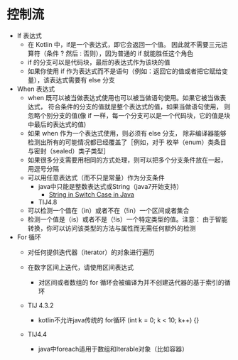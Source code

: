 # 控制流

+ If 表达式
  + 在 Kotlin 中，if是一个表达式，即它会返回一个值。 因此就不需要三元运算符（条件 ? 然后 : 否则），因为普通的 if 就能胜任这个角色
  + if 的分支可以是代码块，最后的表达式作为该块的值
  + 如果你使用 if 作为表达式而不是语句（例如：返回它的值或者把它赋给变量），该表达式需要有 else 分支
+ When 表达式
  + when 既可以被当做表达式使用也可以被当做语句使用。如果它被当做表达式， 符合条件的分支的值就是整个表达式的值，如果当做语句使用， 则忽略个别分支的值(像 if 一样，每一个分支可以是一个代码块，它的值是块中最后的表达式的值)
  + 如果 when 作为一个表达式使用，则必须有 else 分支， 除非编译器能够检测出所有的可能情况都已经覆盖了［例如，对于 枚举（enum）类条目与密封（sealed）类子类型］
  + 如果很多分支需要用相同的方式处理，则可以把多个分支条件放在一起，用逗号分隔
  + 可以用任意表达式（而不只是常量）作为分支条件
    + java中只能是整数表达式或String（java7开始支持）
      + [String in Switch Case in Java](https://www.geeksforgeeks.org/string-in-switch-case-in-java/)
    + TIJ4.8
  + 可以检测一个值在（in）或者不在（!in）一个区间或者集合
  + 检测一个值是（is）或者不是（!is）一个特定类型的值。注意： 由于智能转换，你可以访问该类型的方法与属性而无需任何额外的检测
+ For 循环
  + 对任何提供迭代器（iterator）的对象进行遍历

  + 在数字区间上迭代，请使用区间表达式

    + 对区间或者数组的 for 循环会被编译为并不创建迭代器的基于索引的循环

  + TIJ 4.3.2

    + kotlin不允许java传统的 for循环 (int k = 0; k < 10; k++) {}

  + TIJ4.4

    + java中foreach适用于数组和Iterable对象（比如容器）

    